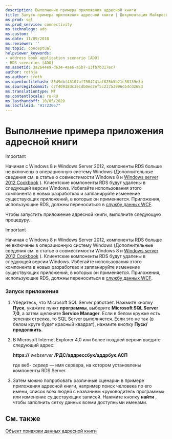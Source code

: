 ```yaml
---
description: Выполнение примера приложения адресной книги
title: Запуск примера приложения адресной книги | Документация Майкрософт
ms.prod: sql
ms.prod_service: connectivity
ms.technology: ado
ms.custom: ''
ms.date: 11/09/2018
ms.reviewer: ''
ms.topic: conceptual
helpviewer_keywords:
- address book application scenario [ADO]
- RDS scenarios [ADO]
ms.assetid: 3a2644e9-d634-4ae6-a5b7-13fb7b317ec7
author: rothja
ms.author: jroth
ms.openlocfilehash: 85d9dbf43107af7504241af825b5b21c38139e3b
ms.sourcegitcommit: c7f40918dc3ecdb0ed2ef5c237a3996cb4cd268d
ms.translationtype: MT
ms.contentlocale: ru-RU
ms.lasthandoff: 10/05/2020
ms.locfileid: "91723057"
---
```

# <a name="running-the-address-book-sample-application"></a>Выполнение примера приложения адресной книги
> [!IMPORTANT]
>  Начиная с Windows 8 и Windows Server 2012, компоненты RDS больше не включены в операционную систему Windows (Дополнительные сведения см. в статье о совместимости Windows 8 и [Windows server 2012 Cookbook](https://www.microsoft.com/download/details.aspx?id=27416) ). Клиентские компоненты RDS будут удалены в следующей версии Windows. Избегайте использования этого компонента в новых разработках и запланируйте изменение существующих приложений, в которых он применяется. Приложения, использующие RDS, должны переноситься в [службу данных WCF](/dotnet/framework/wcf/).  
  
 Чтобы запустить приложение адресной книги, выполните следующую процедуру.  
  
> [!IMPORTANT]
>  Начиная с Windows 8 и Windows Server 2012, компоненты RDS больше не включены в операционную систему Windows (Дополнительные сведения см. в статье о совместимости Windows 8 и [Windows server 2012 Cookbook](https://www.microsoft.com/download/details.aspx?id=27416) ). Клиентские компоненты RDS будут удалены в следующей версии Windows. Избегайте использования этого компонента в новых разработках и запланируйте изменение существующих приложений, в которых он применяется. Приложения, использующие RDS, должны переноситься в [службу данных WCF](/dotnet/framework/wcf/).  
  
### <a name="to-run-this-application"></a>Запуск приложения  
  
1.  Убедитесь, что Microsoft SQL Server работает. Нажмите кнопку **Пуск**, укажите пункт **программы**, выберите **Microsoft SQL Server 7,0**, а затем щелкните **Service Manager**. Если в белом кружке есть зеленая стрелка, то SQL Server выполняется. Если это не так (в белом круге будет красный квадрат), нажмите кнопку **Пуск/продолжить**.  
  
2.  В Microsoft Internet Explorer 4,0 или более поздней версии введите следующий адрес:  
  
     **https://** *webserver* **/РДС/аддрессбук/аддрбук.АСП**  
  
     где веб- *сервер* — имя сервера, на котором установлены компоненты RDS Server.  
  
3.  Затем можно попробовать различные сценарии в примере приложения адресной книги, например поиск человека по его имени, список всех людей с названием «руководитель программы» или изменение существующих записей. Нажмите кнопку **найти** , чтобы заполнить сетку данных всеми доступными именами.  
  
## <a name="see-also"></a>См. также  
 [Объект привязки данных адресной книги](./address-book-data-binding-object.md)